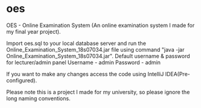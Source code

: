 # oes
OES - Online Examination System (An online examination system I made for my final year project).

Import oes.sql to your local database server and run the Online_Examination_System_18s07034.jar file using command "java -jar Online_Examination_System_18s07034.jar".
Default username & password for lecturer/admin panel
        Username - admin
        Password - admin

If you want to make any changes access the code using IntelliJ IDEA(Pre-configured).

Please note this is a project I made for my university, so please ignore the long naming conventions.
